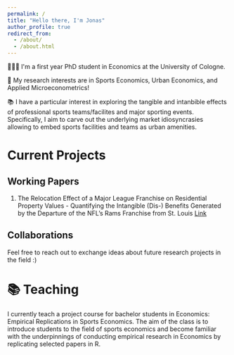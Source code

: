 ```yaml
---
permalink: /
title: "Hello there, I'm Jonas"
author_profile: true
redirect_from: 
  - /about/
  - /about.html
---
```



👨🏻‍💻 I'm a first year PhD student in Economics at the University of Cologne.

🔬 My research interests are in Sports Economics, Urban Economics, and Applied Microeconometrics!

📚 I have a particular interest in exploring the tangible and intanbible effects of professional sports teams/facilites and major sporting events. Specifically, I aim to carve out the underlying market idiosyncrasies allowing to embed sports facilities and teams as urban amenities. 

# Current Projects
## Working Papers
1. The Relocation Effect of a Major League Franchise on Residential Property Values - Quantifying the Intangible (Dis-) Benefits Generated by the Departure of the NFL’s Rams Franchise from St. Louis [Link](https://academicpages.github.io/markdown/)

## Collaborations
Feel free to reach out to exchange ideas about future research projects in the field :)

# 📚 Teaching
I currently teach a project course for bachelor students in Economics: Empirical Replications in Sports Economics. The aim of the class is to introduce students to the field of sports economics and become familiar with the underpinnings of conducting empirical research in Economics by replicating selected papers in R. 

